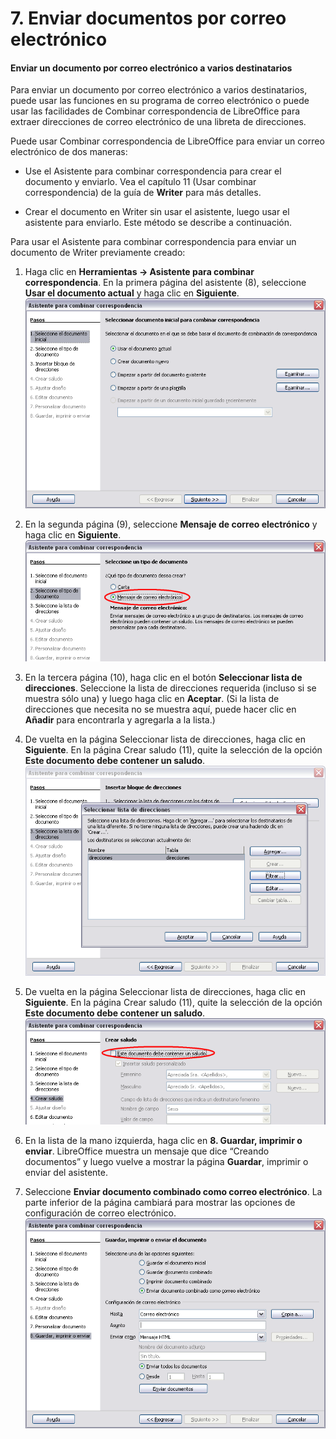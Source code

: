 
# 7. Enviar documentos por correo electrónico

#### Enviar un documento por correo electrónico a varios destinatarios

Para enviar un documento por correo electrónico a varios destinatarios, puede usar las funciones en su programa de correo electrónico o puede usar las facilidades de Combinar correspondencia de LibreOffice para extraer direcciones de correo electrónico de una libreta de direcciones.

Puede usar Combinar correspondencia de LibreOffice para enviar un correo electrónico de dos maneras:


- Use el Asistente para combinar correspondencia para crear el documento y enviarlo. Vea el capítulo 11 (Usar combinar correspondencia) de la guía de **Writer** para más detalles.

- Crear el documento en Writer sin usar el asistente, luego usar el asistente para enviarlo. Este método se describe a continuación.

Para usar el Asistente para combinar correspondencia para enviar un documento de Writer previamente creado:

1. Haga clic en **Herramientas → Asistente para combinar correspondencia**. En la primera página del asistente (8), seleccione **Usar el documento actual** y haga clic en **Siguiente**.
![](https://raw.githubusercontent.com/catedu/libreOffice-la-suite-ofimatica-libre/master/img/Figura_8_Seleccione_el_documento_inicial.png)

1. En la segunda página (9), seleccione **Mensaje de correo electrónico** y haga clic en **Siguiente**.
![](https://raw.githubusercontent.com/catedu/libreOffice-la-suite-ofimatica-libre/master/img/Figura_9_Seleccione_el_tipo_de_documento.png)

1. En la tercera página (10), haga clic en el botón **Seleccionar lista de direcciones**. Seleccione la lista de direcciones requerida (incluso si se muestra sólo una) y luego haga clic en **Aceptar**. (Si la lista de direcciones que necesita no se muestra aquí, puede hacer clic en **Añadir** para encontrarla y agregarla a la lista.)

1. De vuelta en la página Seleccionar lista de direcciones, haga clic en **Siguiente**. En la página Crear saludo (11), quite la selección de la opción **Este documento debe contener un saludo**.
![](https://raw.githubusercontent.com/catedu/libreOffice-la-suite-ofimatica-libre/master/img/Figura_10_Seleccionar_una_lista_de_direcciones.png)

1. De vuelta en la página Seleccionar lista de direcciones, haga clic en **Siguiente**. En la página Crear saludo (11), quite la selección de la opción **Este documento debe contener un saludo**.
![](https://raw.githubusercontent.com/catedu/libreOffice-la-suite-ofimatica-libre/master/img/Figura_11_Quitar_la_seleccion_del_saludo..png)
1. En la lista de la mano izquierda, haga clic en **8. Guardar, imprimir o enviar**. LibreOffice muestra un mensaje que dice “Creando documentos” y luego vuelve a mostrar la página **Guardar**, imprimir o enviar del asistente.

1. Seleccione **Enviar documento combinado como correo electrónico**. La parte inferior de la página cambiará para mostrar las opciones de configuración de correo electrónico.
![](https://raw.githubusercontent.com/catedu/libreOffice-la-suite-ofimatica-libre/master/img/Figura_12_Enviar_un_documento_como_mensaje_de_correo_electronico..png)


 

